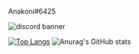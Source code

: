 Anakoni#6425

![discord banner](https://discord.c99.nl/widget/theme-2/363056543064653826.png)

[![Top Langs](https://github-readme-stats.vercel.app/api/top-langs/?username=Anakoni&layout=compact&count_private=true)](https://github.com/anuraghazra/github-readme-stats)
![Anurag's GitHub stats](https://github-readme-stats.vercel.app/api?username=Anakoni&show_icons=true&count_private=true&theme=tokyonight)
